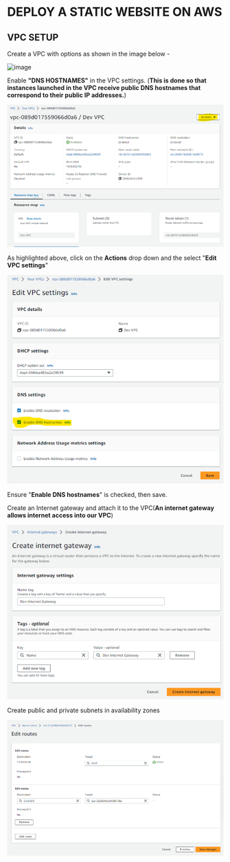 # DEPLOY A STATIC WEBSITE ON AWS

## VPC SETUP

Create a VPC with options as shown in the image below -

<img width="342" alt="image" src="https://github.com/dipoesan/CLOUD-PROJECTS/assets/22638955/b9d1f910-b358-4125-b730-4dc8a4bbbc88">

Enable **"DNS HOSTNAMES"** in the VPC settings. (**This is done so that instances launched in the VPC receive public DNS hostnames that correspond to their public IP addresses.**)

![Alt text](/images/image-1.png)

As highlighted above, click on the **Actions** drop down and the select "**Edit VPC settings**"

![Alt text](/images/image-2.png)

Ensure "**Enable DNS hostnames**" is checked, then save.

Create an Internet gateway and attach it to the VPC(**An internet gateway allows internet access into our VPC**)

![Alt text](image-3.png)

Create public and private subnets in availability zones

![Alt text](image.png)
